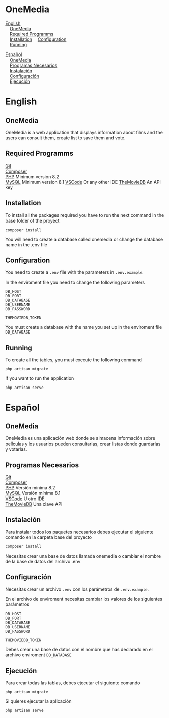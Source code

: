 # OneMedia

[English](#English)  
&emsp;[OneMedia](#onemedia)  
&emsp;[Required Programms](#required-programms)  
&emsp;[Installation](#installation)
&emsp;[Configuration](#configuration)  
&emsp;[Running](#running)

[Español](#Español)  
&emsp;[OneMedia](#onemedia-1)  
&emsp;[Programas Necesarios](#programas-necesarios)  
&emsp;[Instalación](#instalación)  
&emsp;[Configuración](#configuración)  
&emsp;[Ejecución](#ejecución)

# English

## OneMedia

OneMedia is a web application that displays information about films and the users can consult them, create list to save them and vote.

## Required Programms

[Git](https://git-scm.com/downloads)  
[Composer](https://getcomposer.org)  
[PHP](https://www.php.net/downloads.php) Minimum version 8.2  
[MySQL](https://dev.mysql.com/downloads/mysql/) Minimum version 8.1
[VSCode](https://code.visualstudio.com/) Or any other IDE
[TheMovieDB](https://themoviedb.com) An API key

## Installation

To install all the packages required you have to run the next command in the base folder of the proyect

```
composer install
```

You will need to create a database called onemedia or change the database name in the .env file

## Configuration

You need to create a `.env` file with the parameters in `.env.example`.

In the enviroment file you need to change the following parameters

```
DB_HOST
DB_PORT
DB_DATABASE
DB_USERNAME
DB_PASSWORD

THEMOVIEDB_TOKEN
```

You must create a database with the name you set up in the enviroment file `DB_DATABASE`

## Running

To create all the tables, you must execute the following command

```
php artisan migrate
```

If you want to run the application

```
php artisan serve
```

# Español

## OneMedia

OneMedia es una aplicación web donde se almacena información sobre películas y los usuarios pueden consultarlas, crear listas donde guardarlas y votarlas.

## Programas Necesarios

[Git](https://git-scm.com/downloads)  
[Composer](https://getcomposer.org)  
[PHP](https://www.php.net/downloads.php) Versión mínima 8.2  
[MySQL](https://dev.mysql.com/downloads/mysql/) Versión mínima 8.1  
[VSCode](https://code.visualstudio.com/) U otro IDE  
[TheMovieDB](https://themoviedb.com) Una clave API

## Instalación

Para instalar todos los paquetes necesarios debes ejecutar el siguiente comando en la carpeta base del proyecto

```
composer install
```

Necesitas crear una base de datos llamada onemedia o cambiar el nombre de la base de datos del archivo .env

## Configuración

Necesitas crear un archivo `.env` con los parámetros de `.env.example`.

En el archivo de enviroment necesitas cambiar los valores de los siguientes parámetros

```
DB_HOST
DB_PORT
DB_DATABASE
DB_USERNAME
DB_PASSWORD

THEMOVIEDB_TOKEN
```

Debes crear una base de datos con el nombre que has declarado en el archivo enviroment `DB_DATABASE`

## Ejecución

Para crear todas las tablas, debes ejecutar el siguiente comando

```
php artisan migrate
```

Si quieres ejecutar la aplicación

```
php artisan serve
```
